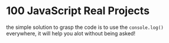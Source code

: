# 100 JavaScript Real Projects
the simple solution to grasp the code is to use the `console.log()` everywhere,
it will help you alot without being asked!